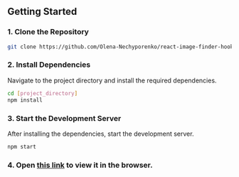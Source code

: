 ## Getting Started

### 1. Clone the Repository

```bash
git clone https://github.com/Olena-Nechyporenko/react-image-finder-hooks.git
```

### 2. Install Dependencies

Navigate to the project directory and install the required dependencies.

```bash
cd [project_directory]
npm install
```

### 3. Start the Development Server

After installing the dependencies, start the development server.

```bash
npm start
```

### 4. Open [this link](https://olena-nechyporenko.github.io/react-image-finder-hooks/) to view it in the browser.
